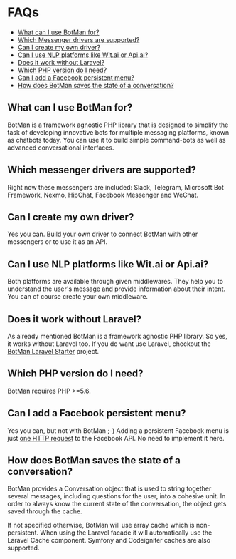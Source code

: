 # FAQs

- [What can I use BotMan for?](#what-can-i-use-botman-for)
- [Which Messenger drivers are supported?](#which-messenger-drivers-are-supported)
- [Can I create my own driver?](#can-i-create-my-own-driver)
- [Can I use NLP platforms like Wit.ai or Api.ai?](#can-i-use-nlp-platforms-like-witai-or-apiai)
- [Does it work without Laravel?](#does-it-work-without-laravel)
- [Which PHP version do I need?](#which-php-version-do-i-need)
- [Can I add a Facebook persistent menu?](#can-i-add-a-facebook-persistent-menu)
- [How does BotMan saves the state of a conversation?](#how-does-botman-saves-the-state-of-a-conversation)

<a id="what-can-i-use-botman-for"></a>
## What can I use BotMan for?

BotMan is a framework agnostic PHP library that is designed to simplify the task of developing innovative bots for multiple messaging platforms, known as chatbots today. You can use it to build simple command-bots as well as advanced conversational interfaces.

<a id="which-messenger-drivers-are-supported"></a>
## Which messenger drivers are supported?

Right now these messengers are included: Slack, Telegram, Microsoft Bot Framework, Nexmo, HipChat, Facebook Messenger and WeChat.

<a id="can-i-create-my-own-driver"></a>
## Can I create my own driver?

Yes you can. Build your own driver to connect BotMan with other messengers or to use it as an API.

<a id="can-i-use-nlp-platforms-like-witai-or-apiai"></a>
## Can I use NLP platforms like Wit.ai or Api.ai?

Both platforms are available through given middlewares. They help you to understand the user's message and provide information about their intent. You can of course create your own middleware.

<a id="does-it-work-without-laravel"></a>
## Does it work without Laravel?

As already mentioned BotMan is a framework agnostic PHP library. So yes, it works without Laravel too. If you do want use Laravel, checkout the [BotMan Laravel Starter](https://github.com/mpociot/botman-laravel-starter) project.

<a id="which-php-version-do-i-need"></a>
## Which PHP version do I need?

BotMan requires PHP >=5.6.

<a id="can-i-add-a-facebook-persistent-menu"></a>
## Can I add a Facebook persistent menu?

Yes you can, but not with BotMan ;-) Adding a persistent Facebook menu is just [one HTTP request](https://developers.facebook.com/docs/messenger-platform/messenger-profile/persistent-menu) to the Facebook API. No need to implement it here.

<a id="how-does-botman-saves-the-state-of-a-conversation"></a>
## How does BotMan saves the state of a conversation?

BotMan provides a Conversation object that is used to string together several messages, including questions for the user, into a cohesive unit. In order to always know the current state of the conversation, the object gets saved through the cache.

If not specified otherwise, BotMan will use array cache which is non-persistent. When using the Laravel facade it will automatically use the Laravel Cache component. Symfony and Codeigniter caches are also supported.
